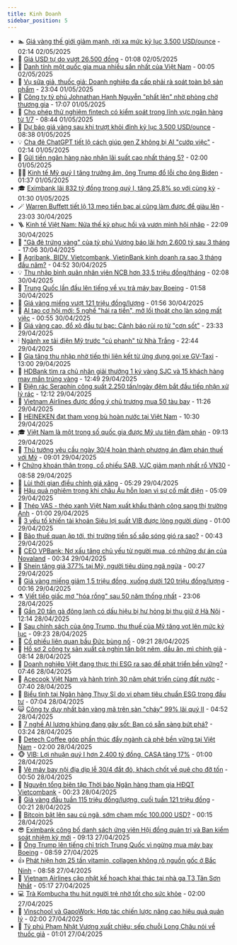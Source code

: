 ```yaml
---
title: Kinh Doanh
sidebar_position: 5
---
```


<!-- dantri-kinh-doanh:START -->
- 🏊 [Giá vàng thế giới giảm mạnh, rời xa mức kỷ lục 3.500 USD/ounce](https://dantri.com.vn/kinh-doanh/gia-vang-the-gioi-giam-manh-roi-xa-muc-ky-luc-3500-usdounce-20250501234110694.htm) - 02:14 02/05/2025
- 🦆 [Giá USD tự do vượt 26.500 đồng](https://dantri.com.vn/kinh-doanh/gia-usd-tu-do-vuot-26500-dong-20250501230642937.htm) - 01:08 02/05/2025
- 🦄 [Danh tính một quốc gia mua nhiều sắn nhất của Việt Nam](https://dantri.com.vn/kinh-doanh/danh-tinh-mot-quoc-gia-mua-nhieu-san-nhat-cua-viet-nam-20250501224638649.htm) - 00:05 02/05/2025
- 🌝 [Vụ sữa giả, thuốc giả: Doanh nghiệp đa cấp phải rà soát toàn bộ sản phẩm](https://dantri.com.vn/kinh-doanh/vu-sua-gia-thuoc-gia-doanh-nghiep-da-cap-phai-ra-soat-toan-bo-san-pham-20250501230107647.htm) - 23:04 01/05/2025
- 💃 [Công ty tỷ phú Johnathan Hạnh Nguyễn &quot;phất lên&quot; nhờ phòng chờ thương gia](https://dantri.com.vn/kinh-doanh/cong-ty-ty-phu-johnathan-hanh-nguyen-phat-len-nho-phong-cho-thuong-gia-20250501065627284.htm) - 17:07 01/05/2025
- 🦏 [Cho phép thử nghiệm fintech có kiểm soát trong lĩnh vực ngân hàng từ  1/7](https://dantri.com.vn/kinh-doanh/cho-phep-thu-nghiem-fintech-co-kiem-soat-trong-linh-vuc-ngan-hang-tu-17-20250501103153210.htm) - 08:44 01/05/2025
- 🦩 [Dự báo giá vàng sau khi trượt khỏi đỉnh kỷ lục 3.500 USD/ounce](https://dantri.com.vn/kinh-doanh/du-bao-gia-vang-sau-khi-truot-khoi-dinh-ky-luc-3500-usdounce-20250501010708814.htm) - 08:38 01/05/2025
- 💡 [Cha đẻ ChatGPT tiết lộ cách giúp gen Z không bị AI &quot;cướp việc&quot;](https://dantri.com.vn/kinh-doanh/cha-de-chatgpt-tiet-lo-cach-giup-gen-z-khong-bi-ai-cuop-viec-20250429162752102.htm) - 02:14 01/05/2025
- 🌊 [Gửi tiền ngân hàng nào nhận lãi suất cao nhất tháng 5?](https://dantri.com.vn/kinh-doanh/gui-tien-ngan-hang-nao-nhan-lai-suat-cao-nhat-thang-5-20250501003034495.htm) - 02:00 01/05/2025
- 🧑‍💻 [Kinh tế Mỹ quý I tăng trưởng âm, ông Trump đổ lỗi cho ông Biden](https://dantri.com.vn/kinh-doanh/kinh-te-my-quy-i-tang-truong-am-ong-trump-do-loi-cho-ong-biden-20250501024905305.htm) - 01:37 01/05/2025
- 🎓 [Eximbank lãi 832 tỷ đồng trong quý I, tăng 25,8% so với cùng kỳ](https://dantri.com.vn/kinh-doanh/eximbank-lai-832-ty-dong-trong-quy-i-tang-258-so-voi-cung-ky-20250430201246732.htm) - 01:30 01/05/2025
- 🪄 [Warren Buffett tiết lộ 13 mẹo tiền bạc ai cũng làm được để giàu lên](https://dantri.com.vn/kinh-doanh/warren-buffett-tiet-lo-13-meo-tien-bac-ai-cung-lam-duoc-de-giau-len-20250429224252223.htm) - 23:03 30/04/2025
- 🪜 [Kinh tế Việt Nam: Nửa thế kỷ phục hồi và vươn mình hội nhập](https://dantri.com.vn/kinh-doanh/kinh-te-viet-nam-nua-the-ky-phuc-hoi-va-vuon-minh-hoi-nhap-20250429090928341.htm) - 22:09 30/04/2025
- 🦄 [&quot;Gà đẻ trứng vàng&quot; của tỷ phú Vượng báo lãi hơn 2.600 tỷ sau 3 tháng](https://dantri.com.vn/kinh-doanh/ga-de-trung-vang-cua-ty-phu-vuong-bao-lai-hon-2600-ty-sau-3-thang-20250430154640622.htm) - 17:06 30/04/2025
- 💯 [Agribank, BIDV, Vietcombank, VietinBank kinh doanh ra sao 3 tháng đầu năm?](https://dantri.com.vn/kinh-doanh/agribank-bidv-vietcombank-vietinbank-kinh-doanh-ra-sao-3-thang-dau-nam-20250430094914130.htm) - 04:52 30/04/2025
- 💡 [Thu nhập bình quân nhân viên NCB hơn 33,5 triệu đồng/tháng](https://dantri.com.vn/kinh-doanh/thu-nhap-binh-quan-nhan-vien-ncb-hon-335-trieu-dongthang-20250430013211191.htm) - 02:08 30/04/2025
- 🧰 [Trung Quốc lần đầu lên tiếng về vụ trả máy bay Boeing](https://dantri.com.vn/kinh-doanh/trung-quoc-lan-dau-len-tieng-ve-vu-tra-may-bay-boeing-20250429230857975.htm) - 01:58 30/04/2025
- 🎊 [Giá vàng miếng vượt 121 triệu đồng/lượng](https://dantri.com.vn/kinh-doanh/gia-vang-mieng-vuot-121-trieu-dongluong-20250430065516541.htm) - 01:56 30/04/2025
- 🔭 [AI tạo cơ hội mới: 5 nghề &quot;hái ra tiền&quot;, mở lối thoát cho làn sóng mất việc](https://dantri.com.vn/kinh-doanh/ai-tao-co-hoi-moi-5-nghe-hai-ra-tien-mo-loi-thoat-cho-lan-song-mat-viec-20250428125018537.htm) - 00:55 30/04/2025
- 💼 [Giá vàng cao, đổ xô đầu tư bạc: Cảnh báo rủi ro từ &quot;cơn sốt&quot;](https://dantri.com.vn/kinh-doanh/gia-vang-cao-do-xo-dau-tu-bac-canh-bao-rui-ro-tu-con-sot-20250429012633360.htm) - 23:33 29/04/2025
- 🕯 [Ngành xe tải điện Mỹ trước &quot;cú phanh&quot; từ Nhà Trắng](https://dantri.com.vn/kinh-doanh/nganh-xe-tai-dien-my-truoc-cu-phanh-tu-nha-trang-20250425102541206.htm) - 22:44 29/04/2025
- 🫣 [Gia tăng thu nhập nhờ tiếp thị liên kết từ ứng dụng gọi xe GV-Taxi](https://dantri.com.vn/kinh-doanh/gia-tang-thu-nhap-nho-tiep-thi-lien-ket-tu-ung-dung-goi-xe-gv-taxi-20250429154101795.htm) - 13:00 29/04/2025
- 🤠 [HDBank tìm ra chủ nhân giải thưởng 1 ký vàng SJC và 15 khách hàng may mắn trúng vàng](https://dantri.com.vn/kinh-doanh/hdbank-tim-ra-chu-nhan-giai-thuong-1-ky-vang-sjc-va-15-khach-hang-may-man-trung-vang-20250429194920653.htm) - 12:49 29/04/2025
- 🌈 [Điện rác Seraphin công suất 2.250 tấn/ngày đêm bắt đầu tiếp nhận xử lý rác](https://dantri.com.vn/kinh-doanh/dien-rac-seraphin-cong-suat-2250-tanngay-dem-bat-dau-tiep-nhan-xu-ly-rac-20250429181055161.htm) - 12:12 29/04/2025
- 🦅 [Vietnam Airlines được đồng ý chủ trương mua 50 tàu bay](https://dantri.com.vn/kinh-doanh/vietnam-airlines-duoc-dong-y-chu-truong-mua-50-tau-bay-20250429173453710.htm) - 11:26 29/04/2025
- 🌁 [HEINEKEN đạt tham vọng bù hoàn nước tại Việt Nam](https://dantri.com.vn/kinh-doanh/heineken-dat-tham-vong-bu-hoan-nuoc-tai-viet-nam-20250429171831649.htm) - 10:30 29/04/2025
- 🎓 [Việt Nam là một trong số quốc gia được Mỹ ưu tiên đàm phán](https://dantri.com.vn/kinh-doanh/viet-nam-la-mot-trong-so-quoc-gia-duoc-my-uu-tien-dam-phan-20250429125822751.htm) - 09:13 29/04/2025
- 📝 [Thủ tướng yêu cầu ngày 30/4 hoàn thành phương án đàm phán thuế với Mỹ](https://dantri.com.vn/kinh-doanh/thu-tuong-yeu-cau-ngay-304-hoan-thanh-phuong-an-dam-phan-thue-voi-my-20250429155941675.htm) - 09:01 29/04/2025
- 🕴 [Chứng khoán thận trọng, cổ phiếu SAB, VJC giảm mạnh nhất rổ VN30](https://dantri.com.vn/kinh-doanh/chung-khoan-than-trong-co-phieu-sab-vjc-giam-manh-nhat-ro-vn30-20250429153933587.htm) - 08:58 29/04/2025
- 🧰 [Lùi thời gian điều chỉnh giá xăng](https://dantri.com.vn/kinh-doanh/lui-thoi-gian-dieu-chinh-gia-xang-20250429111912639.htm) - 05:29 29/04/2025
- 🤖 [Hậu quả nghiêm trọng khi châu Âu hỗn loạn vì sự cố mất điện](https://dantri.com.vn/kinh-doanh/hau-qua-nghiem-trong-khi-chau-au-hon-loan-vi-su-co-mat-dien-20250429114047641.htm) - 05:09 29/04/2025
- 🤠 [Thép VAS - thép xanh Việt Nam xuất khẩu thành công sang thị trường Anh](https://dantri.com.vn/kinh-doanh/thep-vas-thep-xanh-viet-nam-xuat-khau-thanh-cong-sang-thi-truong-anh-20250428180357938.htm) - 01:00 29/04/2025
- 🌮 [3 yếu tố khiến tài khoản Siêu lợi suất VIB được lòng người dùng](https://dantri.com.vn/kinh-doanh/3-yeu-to-khien-tai-khoan-sieu-loi-suat-vib-duoc-long-nguoi-dung-20250427162745869.htm) - 01:00 29/04/2025
- 🦄 [Bão thuế quan ập tới, thị trường tiền số sắp sóng gió ra sao?](https://dantri.com.vn/kinh-doanh/bao-thue-quan-ap-toi-thi-truong-tien-so-sap-song-gio-ra-sao-20250428012106836.htm) - 00:43 29/04/2025
- 👺 [CEO VPBank: Nợ xấu tăng chủ yếu từ người mua, có những dự án của Novaland](https://dantri.com.vn/kinh-doanh/ceo-vpbank-no-xau-tang-chu-yeu-tu-nguoi-mua-co-nhung-du-an-cua-novaland-20250428154851313.htm) - 00:34 29/04/2025
- 🤗 [Shein tăng giá 377% tại Mỹ, người tiêu dùng ngã ngửa](https://dantri.com.vn/kinh-doanh/shein-tang-gia-377-tai-my-nguoi-tieu-dung-nga-ngua-20250428202537631.htm) - 00:27 29/04/2025
- 💪 [Giá vàng miếng giảm 1,5 triệu đồng, xuống dưới 120 triệu đồng/lượng](https://dantri.com.vn/kinh-doanh/gia-vang-mieng-giam-15-trieu-dong-xuong-duoi-120-trieu-dongluong-20250429005308197.htm) - 00:16 29/04/2025
- ⚗️ [Viết tiếp giấc mơ &quot;hóa rồng&quot; sau 50 năm thống nhất](https://dantri.com.vn/kinh-doanh/viet-tiep-giac-mo-hoa-rong-sau-50-nam-thong-nhat-20250426120822941.htm) - 23:06 28/04/2025
- 🧠 [Gần 20 tấn gà đông lạnh có dấu hiệu bị hư hỏng bị thu giữ ở Hà Nội](https://dantri.com.vn/kinh-doanh/gan-20-tan-ga-dong-lanh-co-dau-hieu-bi-hu-hong-bi-thu-giu-o-ha-noi-20250428172827979.htm) - 12:14 28/04/2025
- 🗽 [Sau chính sách của ông Trump, thu thuế của Mỹ tăng vọt lên mức kỷ lục](https://dantri.com.vn/kinh-doanh/sau-chinh-sach-cua-ong-trump-thu-thue-cua-my-tang-vot-len-muc-ky-luc-20250428153740170.htm) - 09:23 28/04/2025
- 🫣 [Cổ phiếu liên quan bầu Đức bùng nổ](https://dantri.com.vn/kinh-doanh/co-phieu-lien-quan-bau-duc-bung-no-20250428152520013.htm) - 09:21 28/04/2025
- 🫣 [Hồ sơ 2 công ty sản xuất cả nghìn tấn bột nêm, dầu ăn, mì chính giả](https://dantri.com.vn/kinh-doanh/ho-so-2-cong-ty-san-xuat-ca-nghin-tan-bot-nem-dau-an-mi-chinh-gia-20250428150028256.htm) - 08:14 28/04/2025
- 🫣 [Doanh nghiệp Việt đang thực thi ESG ra sao để phát triển bền vững?](https://dantri.com.vn/kinh-doanh/doanh-nghiep-viet-dang-thuc-thi-esg-ra-sao-de-phat-trien-ben-vung-20250113161906566.htm) - 07:46 28/04/2025
- 💂 [Acecook Việt Nam và hành trình 30 năm phát triển cùng đất nước](https://dantri.com.vn/kinh-doanh/acecook-viet-nam-va-hanh-trinh-30-nam-phat-trien-cung-dat-nuoc-20250428141241592.htm) - 07:40 28/04/2025
- 💫 [Biểu tình tại Ngân hàng Thụy Sĩ do vi phạm tiêu chuẩn ESG trong đầu tư](https://dantri.com.vn/kinh-doanh/bieu-tinh-tai-ngan-hang-thuy-si-do-vi-pham-tieu-chuan-esg-trong-dau-tu-20250428131306512.htm) - 07:04 28/04/2025
- 😺 [Công ty duy nhất bán vàng mã trên sàn &quot;cháy&quot; 99% lãi quý II](https://dantri.com.vn/kinh-doanh/cong-ty-duy-nhat-ban-vang-ma-tren-san-chay-99-lai-quy-ii-20250428080054117.htm) - 04:52 28/04/2025
- 🦆 [7 nghề AI lương khủng đang gây sốt: Bạn có sẵn sàng bứt phá?](https://dantri.com.vn/kinh-doanh/7-nghe-ai-luong-khung-dang-gay-sot-ban-co-san-sang-but-pha-20250426144224771.htm) - 03:24 28/04/2025
- 👀 [Detech Coffee góp phần thúc đẩy ngành cà phê bền vững tại Việt Nam](https://dantri.com.vn/kinh-doanh/detech-coffee-gop-phan-thuc-day-nganh-ca-phe-ben-vung-tai-viet-nam-20250427110514859.htm) - 02:00 28/04/2025
- 🐵 [VIB: Lợi nhuận quý I hơn 2.400 tỷ đồng, CASA tăng 17%](https://dantri.com.vn/kinh-doanh/vib-loi-nhuan-quy-i-hon-2400-ty-dong-casa-tang-17-20250427215944793.htm) - 01:00 28/04/2025
- 🤖 [Vé máy bay nội địa dịp lễ 30/4 đắt đỏ, khách chốt về quê cho đỡ tốn](https://dantri.com.vn/kinh-doanh/ve-may-bay-noi-dia-dip-le-304-dat-do-khach-chot-ve-que-cho-do-ton-20250426004027356.htm) - 00:50 28/04/2025
- 💂 [Nguyên tổng biên tập Thời báo Ngân hàng tham gia HĐQT Vietcombank](https://dantri.com.vn/kinh-doanh/nguyen-tong-bien-tap-thoi-bao-ngan-hang-tham-gia-hdqt-vietcombank-20250428004344406.htm) - 00:23 28/04/2025
- 🦆 [Giá vàng đầu tuần 115 triệu đồng/lượng, cuối tuần 121 triệu đồng](https://dantri.com.vn/kinh-doanh/gia-vang-dau-tuan-115-trieu-dongluong-cuoi-tuan-121-trieu-dong-20250428071341712.htm) - 00:21 28/04/2025
- 🦅 [Bitcoin bật lên sau cú ngã, sớm chạm mốc 100.000 USD?](https://dantri.com.vn/kinh-doanh/bitcoin-bat-len-sau-cu-nga-som-cham-moc-100000-usd-20250428004437705.htm) - 00:15 28/04/2025
- 😎 [Eximbank công bố danh sách ứng viên Hội đồng quản trị và Ban kiểm soát nhiệm kỳ mới](https://dantri.com.vn/kinh-doanh/eximbank-cong-bo-danh-sach-ung-vien-hoi-dong-quan-tri-va-ban-kiem-soat-nhiem-ky-moi-20250427135922966.htm) - 09:13 27/04/2025
- 🐎 [Ông Trump lên tiếng chỉ trích Trung Quốc vì ngừng mua máy bay Boeing](https://dantri.com.vn/kinh-doanh/ong-trump-len-tieng-chi-trich-trung-quoc-vi-ngung-mua-may-bay-boeing-20250426195851927.htm) - 08:59 27/04/2025
- 👍 [Phát hiện hơn 25 tấn vitamin, collagen không rõ nguồn gốc ở Bắc Ninh](https://dantri.com.vn/kinh-doanh/phat-hien-hon-25-tan-vitamin-collagen-khong-ro-nguon-goc-o-bac-ninh-20250427110049334.htm) - 08:58 27/04/2025
- 🦒 [Vietnam Airlines cập nhật kế hoạch khai thác tại nhà ga T3 Tân Sơn Nhất](https://dantri.com.vn/kinh-doanh/vietnam-airlines-cap-nhat-ke-hoach-khai-thac-tai-nha-ga-t3-tan-son-nhat-20250427114101625.htm) - 05:17 27/04/2025
- 💻 [Trà Kombucha thu hút người trẻ nhờ tốt cho sức khỏe](https://dantri.com.vn/kinh-doanh/tra-kombucha-thu-hut-nguoi-tre-nho-tot-cho-suc-khoe-20250427074422815.htm) - 02:00 27/04/2025
- 👺 [Vinschool và GapoWork: Hợp tác chiến lược nâng cao hiệu quả quản lý](https://dantri.com.vn/kinh-doanh/vinschool-va-gapowork-hop-tac-chien-luoc-nang-cao-hieu-qua-quan-ly-20250426202531340.htm) - 02:00 27/04/2025
- 🧐 [Tỷ phú Phạm Nhật Vượng xuất chiêu; sếp chuỗi Long Châu nói về thuốc giả](https://dantri.com.vn/kinh-doanh/ty-phu-pham-nhat-vuong-xuat-chieu-sep-chuoi-long-chau-noi-ve-thuoc-gia-20250427074209617.htm) - 01:01 27/04/2025<!-- dantri-kinh-doanh:END -->
